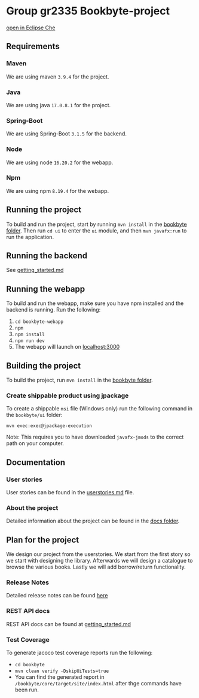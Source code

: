 # Group gr2335 Bookbyte-project

[open in Eclipse Che](https://che.stud.ntnu.no/#https://gitlab.stud.idi.ntnu.no/it1901/groups-2023/gr2335/gr2335?new)

## Requirements

### Maven

We are using maven `3.9.4` for the project.

### Java

We are using java `17.0.8.1` for the project.

### Spring-Boot

We are using Spring-Boot `3.1.5` for the backend.

### Node

We are using node `16.20.2` for the webapp.

### Npm

We are using npm `8.19.4` for the webapp.

## Running the project

To build and run the project, start by running ``mvn install`` in the [bookbyte folder](./bookbyte/README.md). Then
run ``cd ui`` to enter the `ui` module, and then ``mvn javafx:run`` to run the application.

## Running the backend

See [getting_started.md](./bookbyte/bookbinder/docs/getting_started.md)

## Running the webapp

To build and run the webapp, make sure you have npm installed and the backend is running. Run the following:

1. `cd bookbyte-webapp`
2. `npm`
3. `npm install`
4. `npm run dev`
5. The webapp will launch on [localhost:3000](http://localhost:3000)

## Building the project

To build the project, run ``mvn install`` in the [bookbyte folder](./bookbyte/README.md).

### Create shippable product using jpackage

To create a shippable `msi` file (Windows only) run the following command in the `bookbyte/ui` folder:
```
mvn exec:exec@jpackage-execution
```
Note: This requires you to have downloaded `javafx-jmods` to the correct path on your computer. 

## Documentation

### User stories

User stories can be found in the [userstories.md](./bookbyte/docs/userstories.md) file.

### About the project

Detailed information about the project can be found in the [docs folder](./bookbyte/docs/README.md).

## Plan for the project

We design our project from the userstories. We start from the first story so we start with designing the library.
Afterwards we will design a catalogue to browse the various books. Lastly we will add borrow/return functionality.

### Release Notes

Detailed release notes can be found [here](docs)

### REST API docs

REST API docs can be found at [getting_started.md](./bookbyte/bookbinder/docs/getting_started.md)

### Test Coverage

To generate jacoco test coverage reports run the following:

* `cd bookbyte`
* `mvn clean verify -DskipUiTests=true`
* You can find the generated report in `/bookbyte/core/target/site/index.html` after thge commands have been run.
